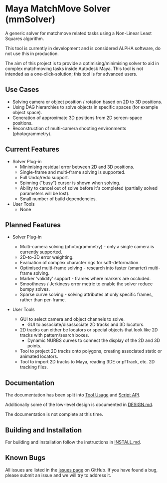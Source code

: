 # Maya MatchMove Solver (mmSolver)

A generic solver for matchmove related tasks using a Non-Linear Least Squares algorithm.

This tool is currently in development and is considered ALPHA software, do not use this in production.

The aim of this project is to provide a optimising/minimising solver to aid in complex matchmoving tasks inside Autodesk Maya. This tool is not intended as a one-click-solution; this tool is for advanced users.

## Use Cases

- Solving camera or object position / rotation based on 2D to 3D positions.
- Using DAG hierarchies to solve objects in specific spaces (for example object space).
- Generation of approximate 3D positions from 2D screen-space positions.
- Reconstruction of multi-camera shooting environments (photogrammetry).

## Current Features

- Solver Plug-in
  - Minimising residual error between 2D and 3D positions.
  - Single-frame and multi-frame solving is supported.
  - Full Undo/redo support.
  - Spinning ("busy") cursor is shown when solving.
  - Ability to cancel out of solve before it's completed (partially solved parameters will be lost).
  - Small number of build dependencies.
- User Tools
  - None

## Planned Features

- Solver Plug-in
  - Multi-camera solving (photogrammetry) - only a single camera is currently supported.
  - 2D-to-3D error weighting.
  - Evaluation of complex character rigs for soft-deformation. 
  - Optimised multi-frame solving - research into faster (smarter) multi-frame solving.
  - Marker 'validity' support - frames where markers are occluded.
  - Smoothness / Jerkiness error metric to enable the solver reduce bumpy solves.
  - Sparse curve solving - solving attributes at only specific frames, rather than per-frame.

- User Tools
  - GUI to select camera and object channels to solve.
    - GUI to associate/disassociate 2D tracks and 3D locators.
  - 2D tracks can either be locators or special objects that look like 2D tracks with pattern/search boxes.
    - Dynamic NURBS curves to connect the display of the 2D and 3D points.
  - Tool to project 2D tracks onto polygons, creating associated static or animated locators.
  - Tool to import 2D tracks to Maya, reading 3DE or pfTrack, etc. 2D tracking files.

## Documentation

The documentation has been split into [Tool Usage](https://github.com/david-cattermole/mayaMatchMoveSolver/blob/master/USAGE.md) and [Script API](https://github.com/david-cattermole/mayaMatchMoveSolver/blob/master/API.md).

Additionally some of the low-level design is documented in [DESIGN.md](https://github.com/david-cattermole/mayaMatchMoveSolver/blob/master/DESIGN.md).

The documentation is not complete at this time.

## Building and Installation

For building and installation follow the instructions in [INSTALL.md](https://github.com/david-cattermole/mayaMatchMoveSolver/blob/master/INSTALL.md).

## Known Bugs 

All issues are listed in the [issues page](https://github.com/david-cattermole/mayaMatchMoveSolver/issues) on GitHub. If you have found a bug, please submit an issue and we will try to address it.
